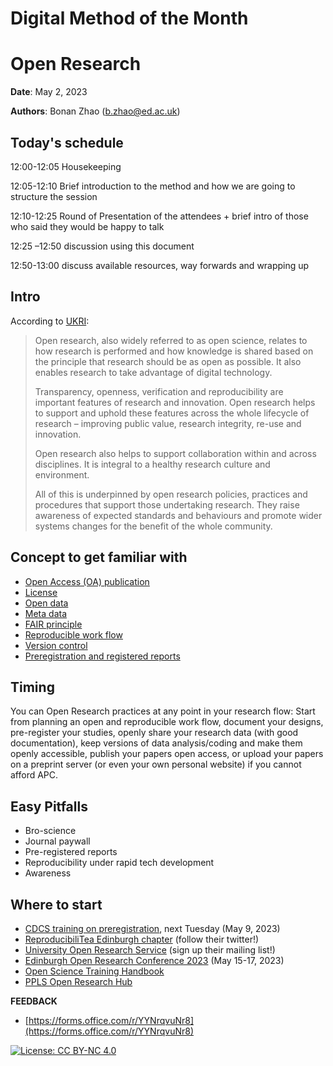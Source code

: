 # Digital Method of the Month

# Open Research

**Date**: May 2, 2023

**Authors**: Bonan Zhao (b.zhao@ed.ac.uk)


## Today&#39;s schedule

12:00-12:05 Housekeeping

12:05-12:10 Brief introduction to the method and how we are going to structure the session

12:10-12:25 Round of Presentation of the attendees + brief intro of those who said they would be happy to talk

12:25 –12:50 discussion using this document

12:50-13:00 discuss available resources, way forwards and wrapping up


## Intro

According to [UKRI](https://www.ukri.org/what-we-offer/supporting-healthy-research-and-innovation-culture/open-research/):

> Open research, also widely referred to as open science, relates to how research is performed and how knowledge is shared based on the principle that research should be as open as possible. It also enables research to take advantage of digital technology.
>
> Transparency, openness, verification and reproducibility are important features of research and innovation. Open research helps to support and uphold these features across the whole lifecycle of research – improving public value, research integrity, re-use and innovation.
>
> Open research also helps to support collaboration within and across disciplines. It is integral to a healthy research culture and environment.
>
> All of this is underpinned by open research policies, practices and procedures that support those undertaking research. They raise awareness of expected standards and behaviours and promote wider systems changes for the benefit of the whole community.


## Concept to get familiar with

- [Open Access (OA) publication](https://pplsopenresearch.github.io/docs/guides/oa_pub.html)
- [License](https://pplsopenresearch.github.io/docs/guides/licensing.html)
- [Open data](https://pplsopenresearch.github.io/docs/guides/open_data.html)
- [Meta data](https://library.bath.ac.uk/research-data/working-with-data/data-documentation-metadata)
- [FAIR principle](https://www.nature.com/articles/sdata201618#Sec6)
- [Reproducible work flow](https://www.nature.com/articles/s41562-016-0021)
- [Version control](https://github.com/DCS-training/VersionControl)
- [Preregistration and registered reports](https://github.com/DCS-training/Digital-Method-of-the-Month/blob/main/DMM%20Docs/Preregistration.md)


## Timing

You can Open Research practices at any point in your research flow: Start from planning an open and reproducible work flow, document your designs, pre-register your studies, openly share your research data (with good documentation), keep versions of data analysis/coding and make them openly accessible, publish your papers open access, or upload your papers on a preprint server (or even your own personal website) if you cannot afford APC.

## Easy Pitfalls

- Bro-science
- Journal paywall
- Pre-registered reports
- Reproducibility under rapid tech development
- Awareness


## Where to start

- [CDCS training on preregistration](https://github.com/DCS-training/Digital-Method-of-the-Month/blob/main/DMM%20Docs/Preregistration.md), next Tuesday (May 9, 2023)
- [ReproducibiliTea Edinburgh chapter](https://research-training-centre.sps.ed.ac.uk/edinburgh-reproducibilitea/) (follow their twitter!)
- [University Open Research Service](https://www.ed.ac.uk/information-services/research-support/open-research) (sign up their mailing list!)
- [Edinburgh Open Research Conference 2023](https://www.ed.ac.uk/information-services/research-support/open-research/edinburgh-open-research-conference) (May 15-17, 2023)
- [Open Science Training Handbook](https://open-science-training-handbook.gitbook.io/book/02opensciencebasics)
- [PPLS Open Research Hub](https://pplsopenresearch.github.io/docs/resources.html)

**FEEDBACK**

- [https://forms.office.com/r/YYNrqvuNr8](https://forms.office.com/r/YYNrqvuNr8)


[![License: CC BY-NC 4.0](https://licensebuttons.net/l/by-nc/4.0/80x15.png)](https://creativecommons.org/licenses/by-nc/4.0/)
